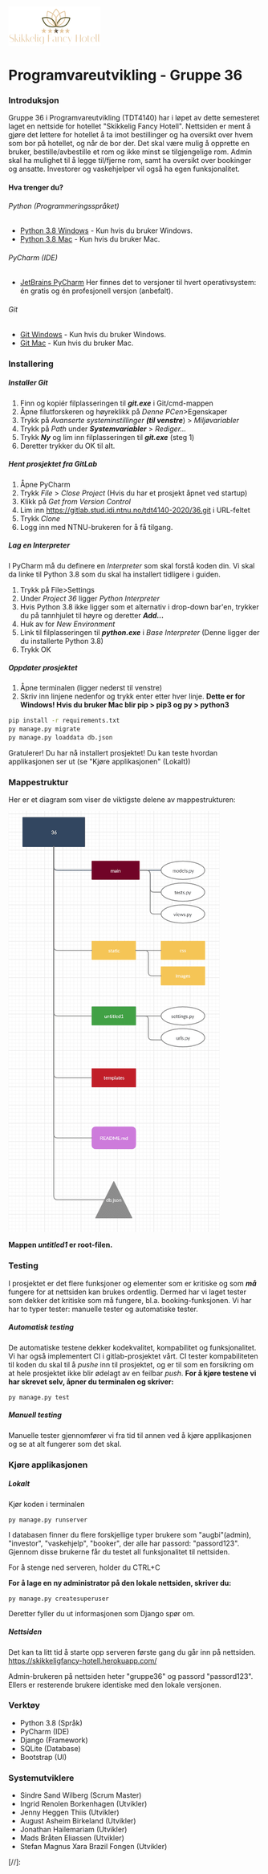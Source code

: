 ![Logo](https://github.com/Augustab/ProgramvareUtvkling-TDT4140/blob/master/static/images/Hotell_logo2.png?raw=true)


# Programvareutvikling - Gruppe 36

### Introduksjon

Gruppe 36 i Programvareutvikling (TDT4140) har i løpet av dette semesteret laget en nettside for hotellet "Skikkelig Fancy Hotell". Nettsiden er ment å gjøre det lettere for hotellet å ta imot bestillinger og ha oversikt over hvem som bor på hotellet, og når de bor der. Det skal være mulig å opprette en bruker, bestille/avbestille et rom og ikke minst se tilgjengelige rom. Admin skal ha mulighet til å legge til/fjerne rom, samt ha oversikt over bookinger og ansatte. Investorer og vaskehjelper vil også ha egen funksjonalitet.

#### Hva trenger du?
###### Python (Programmeringsspråket)
* [Python 3.8 Windows] - Kun hvis du bruker Windows.
* [Python 3.8 Mac] - Kun hvis du bruker Mac.

###### PyCharm (IDE)
* [JetBrains PyCharm]
Her finnes det to versjoner til hvert operativsystem: én gratis og én profesjonell versjon (anbefalt).

###### Git
* [Git Windows] - Kun hvis du bruker Windows.
* [Git Mac] - Kun hvis du bruker Mac.
	

### Installering
##### Installer Git
1. Finn og kopiér filplasseringen til ***git.exe***  i Git/cmd-mappen
2. Åpne filutforskeren og høyreklikk på *Denne PCen*>Egenskaper
3. Trykk på *Avanserte systeminstillinger* ***(til venstre***) > *Miljøvariabler*
4. Trykk på *Path* under ***Systemvariabler*** > *Rediger...*
5. Trykk ***Ny*** og lim inn filplasseringen til ***git.exe*** (steg 1)
6. Deretter trykker du OK til alt.

##### Hent prosjektet fra GitLab
1. Åpne PyCharm
2. Trykk *File* > *Close Project* (Hvis du har et prosjekt åpnet ved startup)
3. Klikk på *Get from Version Control*
4. Lim inn https://gitlab.stud.idi.ntnu.no/tdt4140-2020/36.git i URL-feltet
5. Trykk *Clone*
6. Logg inn med NTNU-brukeren for å få tilgang.

##### Lag en Interpreter
I PyCharm må du definere en *Interpreter* som skal forstå koden din. Vi skal da linke til Python 3.8 som du skal ha installert tidligere i guiden.
1. Trykk på File>Settings
2. Under *Project 36* ligger *Python Interpreter*
3. Hvis Python 3.8 ikke ligger som et alternativ i drop-down bar'en, trykker du på tannhjulet til høyre og deretter ***Add...***
4. Huk av for *New Environment*
5. Link til filplasseringen til ***python.exe*** i *Base Interpreter* (Denne ligger der du installerte Python 3.8)
6. Trykk OK

##### Oppdater prosjektet
1. Åpne terminalen (ligger nederst til venstre)
2. Skriv inn linjene nedenfor og trykk enter etter hver linje.
**Dette er for Windows! Hvis du bruker Mac blir pip > pip3 og py > python3**
```sh
pip install -r requirements.txt
py manage.py migrate
py manage.py loaddata db.json
```

Gratulerer! Du har nå installert prosjektet! 
Du kan teste hvordan applikasjonen ser ut (se "Kjøre applikasjonen" (Lokalt))
	
### Mappestruktur
Her er et diagram som viser de viktigste delene av mappestrukturen:

![Diagram](https://github.com/Augustab/ProgramvareUtvkling-TDT4140/blob/master/static/images/diagram.png?raw=true)

**Mappen *untitled1* er root-filen.**


### Testing
I prosjektet er det flere funksjoner og elementer som er kritiske og som ***må*** fungere for at nettsiden kan brukes ordentlig. Dermed har vi laget tester som dekker det kritiske som må fungere, bl.a. booking-funksjonen. Vi har har to typer tester: manuelle tester og automatiske tester.

##### Automatisk testing
De automatiske testene dekker kodekvalitet, kompabilitet og funksjonalitet. Vi har også implementert CI i gitlab-prosjektet vårt. CI tester kompabiliteten til koden du skal til å *pushe* inn til prosjektet, og er til som en forsikring om at hele prosjektet ikke blir ødelagt av en feilbar *push*.
**For å kjøre testene vi har skrevet selv, åpner du terminalen og skriver:**
```
py manage.py test
```

##### Manuell testing
Manuelle tester gjennomfører vi fra tid til annen ved å kjøre applikasjonen og se at alt fungerer som det skal.
### Kjøre applikasjonen

##### Lokalt
Kjør koden i terminalen
```
py manage.py runserver
```
I databasen finner du flere forskjellige typer brukere som "augbi"(admin), "investor", "vaskehjelp", "booker", der alle har passord: "passord123". Gjennom disse brukerne får du testet all funksjonalitet til nettsiden. 

For å stenge ned serveren, holder du CTRL+C

**For å lage en ny administrator på den lokale nettsiden, skriver du:**
```
py manage.py createsuperuser
```
Deretter fyller du ut informasjonen som Django spør om.
##### Nettsiden
Det kan ta litt tid å starte opp serveren første gang du går inn på nettsiden.
https://skikkeligfancy-hotell.herokuapp.com/

Admin-brukeren på nettsiden heter "gruppe36" og passord "passord123". Ellers er resterende brukere identiske med den lokale versjonen.


### Verktøy

- Python 3.8 (Språk)
- PyCharm (IDE)
- Django (Framework)
- SQLite (Database)
- Bootstrap (UI)

### Systemutviklere

- Sindre Sand Wilberg (Scrum Master)
- Ingrid Renolen Borkenhagen (Utvikler)
- Jenny Heggen Thiis (Utvikler)
- August Asheim Birkeland (Utvikler)
- Jonathan Hailemariam (Utvikler)
- Mads Bråten Eliassen (Utvikler)
- Stefan Magnus Xara Brazil Fongen (Utvikler)

[//]: 

[Python 3.8 Windows]: <https://www.python.org/ftp/python/3.8.2/python-3.8.2-amd64.exe>
[Python 3.8 Mac]: <https://www.python.org/ftp/python/3.8.2/python-3.8.2-macosx10.9.pkg>
[JetBrains PyCharm]: <https://www.jetbrains.com/pycharm/download/#section=windows>
[Git Windows]: <https://git-scm.com/download/win>
[Git Mac]: <https://git-scm.com/download/mac>
